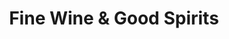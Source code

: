 ---
title: "Fine Wine & Good Spirits"
url: /philadelphia/fine-wine-and-good-spirits-south-christopher-columbus-boulevard/
shop: alcohol
---